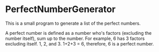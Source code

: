 # PerfectNumberGenerator
This is a small program to generate a list of the perfect numbers.

A perfect number is defined as a number who's factors (excluding the number itself), sum up to the number.
For example, 6 has 3 factors excluding itself. 1, 2, and 3. 1+2+3 = 6, therefore, 6 is a perfect number.
